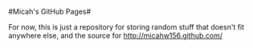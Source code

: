 #Micah's GitHub Pages#

For now, this is just a repository for storing random stuff that doesn't fit anywhere else,
and the source for http://micahw156.github.com/
